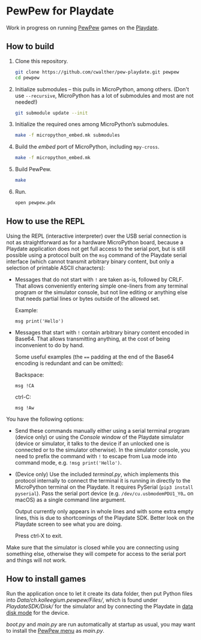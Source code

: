 # PewPew for Playdate

Work in progress on running [PewPew](https://pewpew.readthedocs.io/) games on the [Playdate](https://play.date/).

## How to build

1. Clone this repository.
   ```sh
   git clone https://github.com/cwalther/pew-playdate.git pewpew
   cd pewpew
   ```

3. Initialize submodules – this pulls in MicroPython, among others.
   (Don't use `--recursive`, MicroPython has a lot of submodules and most are not needed!)
   ```sh
   git submodule update --init
   ```

4. Initialize the required ones among MicroPython’s submodules.
   ```sh
   make -f micropython_embed.mk submodules
   ```

5. Build the _embed_ port of MicroPython, including `mpy-cross`.
   ```sh
   make -f micropython_embed.mk
   ```

6. Build PewPew.
   ```sh
   make
   ```

7. Run.
   ```sh
   open pewpew.pdx
   ```

## How to use the REPL

Using the REPL (interactive interpreter) over the USB serial connection is not as straightforward as for a hardware MicroPython board, because a Playdate application does not get full access to the serial port, but is still possible using a protocol built on the `msg` command of the Playdate serial interface (which cannot transmit arbitrary binary content, but only a selection of printable ASCII characters):

* Messages that do not start with `!` are taken as-is, followed by CRLF. That allows conveniently entering simple one-liners from any terminal program or the simulator console, but not line editing or anything else that needs partial lines or bytes outside of the allowed set.

  Example:
  ```
  msg print('Hello')
  ```

* Messages that start with `!` contain arbitrary binary content encoded in Base64. That allows transmitting anything, at the cost of being inconvenient to do by hand.

  Some useful examples (the `==` padding at the end of the Base64 encoding is redundant and can be omitted):

  Backspace:
  ```
  msg !CA
  ```

  ctrl-C:
  ```
  msg !Aw
  ```

You have the following options:

* Send these commands manually either using a serial terminal program (device only) or using the _Console_ window of the Playdate simulator (device or simulator, it talks to the device if an unlocked one is connected or to the simulator otherwise).
  In the simulator console, you need to prefix the command with `!` to escape from Lua mode into command mode, e.g. `!msg print('Hello')`.

* (Device only) Use the included _terminal.py_, which implements this protocol internally to connect the terminal it is running in directly to the MicroPython terminal on the Playdate. It requires PySerial (`pip3 install pyserial`). Pass the serial port device (e.g. `/dev/cu.usbmodemPDU1_Y0…` on macOS) as a single command line argument.

  Output currently only appears in whole lines and with some extra empty lines, this is due to shortcomings of the Playdate SDK. Better look on the Playdate screen to see what you are doing.

  Press ctrl-X to exit.

Make sure that the simulator is closed while you are connecting using something else, otherwise they will compete for access to the serial port and things will not work.

## How to install games

Run the application once to let it create its data folder, then put Python files into _Data/ch.kolleegium.pewpew/Files/_, which is found under _PlaydateSDK/Disk/_ for the simulator and by connecting the Playdate in [data disk mode](https://help.play.date/games/sideloading/#data-disk-mode) for the device.

_boot.py_ and _main.py_ are run automatically at startup as usual, you may want to install the [PewPew menu](https://github.com/pypewpew/game-menu) as _main.py_.
